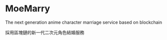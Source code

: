 # MoeMarry

The next generation anime character marriage service based on blockchain

採用區塊鏈的新一代二次元角色結婚服務
